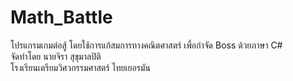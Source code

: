 # Math_Battle
โปรแกรมเกมต่อสู้ โดยใช้การแก้สมการทางคณิตศาสตร์ เพื่อกำจัด Boss ด้วยภาษา C#
<br />จัดทำโดย นายจิรา สุขุมาลปิติ
<br />โรงเรียนเตรียมวิศวกรรมศาสตร์ ไทยเยอรมัน
